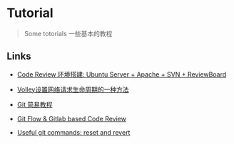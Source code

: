 Tutorial
===

> Some totorials 一些基本的教程

## Links
- [Code Review 环境搭建: Ubuntu Server + Apache + SVN + ReviewBoard](ubuntu_svn_apache_reviewboard/README.md) 

- [Volley设置网络请求生命周期的一种方法](a_method_for_cancel_volley_request/README.md) 

- [Git 简易教程](git/simple/README.md) 

- [Git Flow & Gitlab based Code Review](git/Git%20Flow%20%26%20Code%20Review) 
 
- [Useful git commands: reset and revert](git/useful-git-commands/reset-and-revert.md)
	
	

